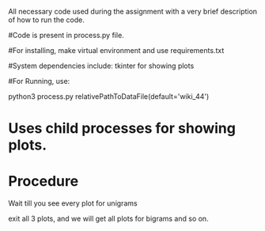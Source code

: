 All necessary code used during the assignment with a very brief description of how to run the code. 

#Code is present in process.py file.

#For installing, make virtual environment and use requirements.txt

#System dependencies include: tkinter for showing plots

#For Running, use:

python3 process.py relativePathToDataFile(default='wiki_44')

# Uses child processes for showing plots.

# Procedure
Wait till you see every plot for unigrams

exit all 3 plots, and we will get all plots for bigrams and so on.









